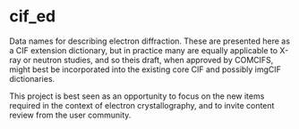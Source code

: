 # cif_ed

Data names for describing electron diffraction. These are presented here as a CIF extension dictionary, but in practice many are equally applicable to X-ray or neutron studies, and so theis draft, when approved by COMCIFS, might best be incorporated into the existing core CIF and possibly imgCIF dictionaries.

This project is best seen as an opportunity to focus on the new items required in the context of electron crystallography, and to invite content review from the user community.


